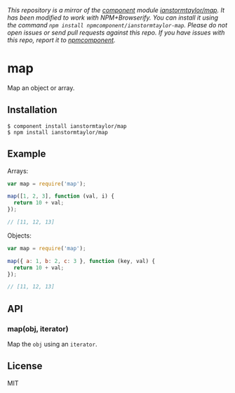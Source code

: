 *This repository is a mirror of the [component](http://component.io) module [ianstormtaylor/map](http://github.com/ianstormtaylor/map). It has been modified to work with NPM+Browserify. You can install it using the command `npm install npmcomponent/ianstormtaylor-map`. Please do not open issues or send pull requests against this repo. If you have issues with this repo, report it to [npmcomponent](https://github.com/airportyh/npmcomponent).*
# map

  Map an object or array.

## Installation

    $ component install ianstormtaylor/map
    $ npm install ianstormtaylor/map

## Example

Arrays:

```js
var map = require('map');

map([1, 2, 3], function (val, i) {
  return 10 + val;
});

// [11, 12, 13]
```

Objects:

```js
var map = require('map');

map({ a: 1, b: 2, c: 3 }, function (key, val) {
  return 10 + val;
});

// [11, 12, 13]
```

## API

### map(obj, iterator)
  Map the `obj` using an `iterator`.

## License

  MIT
